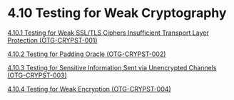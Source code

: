 # 4.10 Testing for Weak Cryptography

[4.10.1 Testing for Weak SSL/TLS Ciphers Insufficient Transport Layer Protection (OTG-CRYPST-001)](4.10.1_Testing_for_Weak_SSL_TLS_Ciphers_Insufficient_Transport_Layer_Protection_OTG-CRYPST-001.md)

[4.10.2 Testing for Padding Oracle (OTG-CRYPST-002)](4.10.2_Testing_for_Padding_Oracle_OTG-CRYPST-002.md)

[4.10.3 Testing for Sensitive Information Sent via Unencrypted Channels (OTG-CRYPST-003)](4.10.3_Testing_for_Sensitive_Information_Sent_via_Unencrypted_Channels_OTG-CRYPST-003.md)

[4.10.4 Testing for Weak Encryption (OTG-CRYPST-004)](4.10.4_Testing_for_Weak_Encryption_OTG-CRYPST-004.md)
